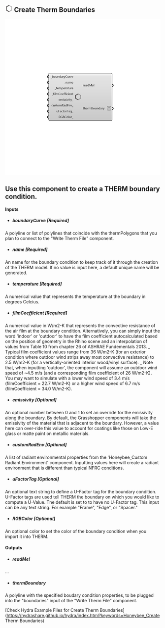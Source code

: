 ## ![](../../images/icons/Create_Therm_Boundaries.png) Create Therm Boundaries

![](../../images/components/Create_Therm_Boundaries.png)

Use this component to create a THERM boundary condition.
 -
 

#### Inputs
* ##### boundaryCurve [Required]
A polyline or list of polylines that coincide with the thermPolygons that you plan to connect to the "Write Therm File" component.
* ##### name [Required]
An name for the boundary condition to keep track of it through the creation of the THERM model.  If no value is input here, a default unique name will be generated.
* ##### temperature [Required]
A numerical value that represents the temperature at the boundary in degrees Celcius.
* ##### filmCoefficient [Required]
A numerical value in W/m2-K that represents the convective resistance of the air film at the boundary condition.  Alternatively, you can simply input the word 'indoor' or 'outdoor' to have the film coefficient autocalculated based on the position of geometry in the Rhino scene and an interpolation of values from Table 10 from chapter 26 of ASHRAE Fundementals 2013.
 _
 Typical film coefficient values range from 36 W/m2-K (for an exterior condition where outdoor wind strips away most convective resistance) to 2.5 W/m2-K (for a vertically-oriented interior wood/vinyl surface).
 _
 Note that, when inputting 'outdoor', the component will assume an outdoor wind speed of ~4.5 m/s (and a corresponding film coefficient of 26 W/m2-K). You may want to simulate with a lower wind speed of 3.4 m/s (filmCoefficient = 22.7 W/m2-K) or a higher wind speed of 6.7 m/s (filmCoefficient = 34.0 W/m2-K).
* ##### emissivity [Optional]
An optional number between 0 and 1 to set an override for the emissivity along the boundary.  By default, the Grasshopper components will take the emissivity of the material that is adjacent to the boundary.  However, a value here can over-ride this value to account for coatings like those on Low-E glass or matte paint on metallic materials.
* ##### customRadEnv [Optional]
A list of radiant environmental properties from the 'Honeybee_Custom Radiant Environment' component.  Inputting values here will create a radiant environment that is different than typical NFRC conditions.
* ##### uFactorTag [Optional]
An optional text string to define a U-Factor tag for the boundary condition.  U-Factor tags are used tell THERM the boundary on which you would like to compute a U-Value.  The default is set to to have no U-Factor tag.  This input can be any text string.  For example "Frame", "Edge", or "Spacer."
* ##### RGBColor [Optional]
An optional color to set the color of the boundary condition when you import it into THERM.

#### Outputs
* ##### readMe!
...
* ##### thermBoundary
A polyline with the specified boudary condition properties, to be plugged into the "boundaries" input of the "Write Therm File" component.


[Check Hydra Example Files for Create Therm Boundaries](https://hydrashare.github.io/hydra/index.html?keywords=Honeybee_Create Therm Boundaries)